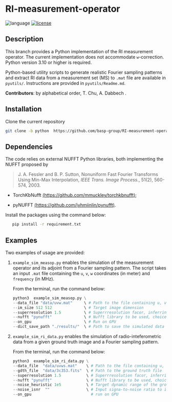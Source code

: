 # RI-measurement-operator

![language](https://img.shields.io/badge/language-Python-orange.svg)
[![license](https://img.shields.io/badge/license-GPL--3.0-brightgreen.svg)](LICENSE)
<!-- [![pre-commit](https://img.shields.io/badge/pre--commit-enabled-brightgreen?logo=pre-commit&logoColor=white)](https://github.com/pre-commit/pre-commit) -->

## Description

This branch provides a Python implementation of the RI measurement operator. The current implementation does not accommodate `w`-correction. Python version 3.10 or higher is required.

Python-based utility scripts to generate realistic Fourier sampling patterns and extract RI data from a measurement set (MS) to `.mat` file are available in  `pyutils/`. Instructions are provided in `pyutils/Readme.md`.


**Contributors**: by alphabetical order, T. Chu, A. Dabbech .


## Installation

Clone the current repository

```bash
git clone -b python  https://github.com/basp-group/RI-measurement-operator.git
```

## Dependencies

The code relies on external NUFFT Python libraries, both implementing the NUFFT proposed by

> J. A. Fessler and B. P. Sutton, Nonuniform Fast Fourier Transforms Using Min-Max Interpolation, *IEEE Trans. Image Process.*, 51(2), 560-574, 2003.


- TorchKbNufft   [(https://github.com/mmuckley/torchkbnufft)](https://github.com/mmuckley/torchkbnufft);

- pyNUFFT [(https://github.com/jyhmiinlin/pynufft)](https://github.com/jyhmiinlin/pynufft).

Install the packages using the command below:
``` bash
   pip install -r requirement.txt
```
## Examples

Two examples of usage are provided: 

1. `example_sim_measop.py` enables the simulation of the measurement operator and its adjoint from a Fourier sampling pattern.
   The script takes an input `.mat` file containing the `u`, `v`, `w` coordinates (in meter) and `frequency` (in MHz).  

   From the terminal, run the command below:
   ``` Python
   python3  example_sim_measop.py \
   --data_file "data/uvw.mat"     \ # Path to the file containing u, v, w, frequency, and imweight (optional)
   --im_size 512 512              \ # Target image dimension
   --superresolution 1.5          \ # Superrresolution facor, inferring the bandwidth of the imaged spatial Fourier domain
   --nufft "pynufft"              \ # Nufft library to be used, choices are ['pynufft', 'tkbn']
   --on_gpu                       \ # Run on GPU
   --dict_save_path "./results/"  \ # Path to save the simulated data file and dirty image, default: "./results/" 
   ```



2. `example_sim_ri_data.py` enables the simulation of radio-inteferometric data from a given ground truth image and a Fourier sampling pattern.

   From the terminal, run the command below:
   ``` Python
   python3  example_sim_ri_data.py \
   --data_file  "data/uvws.mat"    \ # Path to the file containing u, v, w, frequency, and imweight (optional)
   --gdth_file  "data/3c353.fits"  \ # Path to the ground truth file  (.fits)
   --superresolution 1.5           \ # Superrresolution facor, inferring the bandwidth of the imaged spatial Fourier domain
   --nufft "pynufft"               \ # Nufft library to be used, choices are ['pynufft', 'tkbn']
   --noise_heuristic 1e5           \ # Target dynamic range of the ground truth image used to infer the noise level (option 1)
   --noise_isnr  ""                \ # Input signa-to-noise ratio to infer the noise level (option 2)
   --on_gpu                          # run on GPU
    ```
